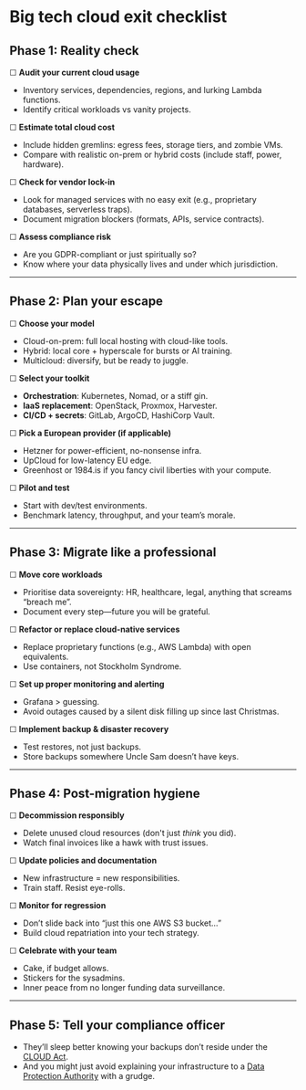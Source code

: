# Big tech cloud exit checklist

## Phase 1: Reality check

☐ **Audit your current cloud usage**

* Inventory services, dependencies, regions, and lurking Lambda functions.
* Identify critical workloads vs vanity projects.

☐ **Estimate total cloud cost**

* Include hidden gremlins: egress fees, storage tiers, and zombie VMs.
* Compare with realistic on-prem or hybrid costs (include staff, power, hardware).

☐ **Check for vendor lock-in**

* Look for managed services with no easy exit (e.g., proprietary databases, serverless traps).
* Document migration blockers (formats, APIs, service contracts).

☐ **Assess compliance risk**

* Are you GDPR-compliant or just spiritually so?
* Know where your data physically lives and under which jurisdiction.

---

## Phase 2: Plan your escape

☐ **Choose your model**

* Cloud-on-prem: full local hosting with cloud-like tools.
* Hybrid: local core + hyperscale for bursts or AI training.
* Multicloud: diversify, but be ready to juggle.

☐ **Select your toolkit**

* **Orchestration**: Kubernetes, Nomad, or a stiff gin.
* **IaaS replacement**: OpenStack, Proxmox, Harvester.
* **CI/CD + secrets**: GitLab, ArgoCD, HashiCorp Vault.

☐ **Pick a European provider (if applicable)**

* Hetzner for power-efficient, no-nonsense infra.
* UpCloud for low-latency EU edge.
* Greenhost or 1984.is if you fancy civil liberties with your compute.

☐ **Pilot and test**

* Start with dev/test environments.
* Benchmark latency, throughput, and your team’s morale.

---

## Phase 3: Migrate like a professional

☐ **Move core workloads**

* Prioritise data sovereignty: HR, healthcare, legal, anything that screams “breach me”.
* Document every step—future you will be grateful.

☐ **Refactor or replace cloud-native services**

* Replace proprietary functions (e.g., AWS Lambda) with open equivalents.
* Use containers, not Stockholm Syndrome.

☐ **Set up proper monitoring and alerting**

* Grafana > guessing.
* Avoid outages caused by a silent disk filling up since last Christmas.

☐ **Implement backup & disaster recovery**

* Test restores, not just backups.
* Store backups somewhere Uncle Sam doesn’t have keys.

---

## Phase 4: Post-migration hygiene

☐ **Decommission responsibly**

* Delete unused cloud resources (don't just *think* you did).
* Watch final invoices like a hawk with trust issues.

☐ **Update policies and documentation**

* New infrastructure = new responsibilities.
* Train staff. Resist eye-rolls.

☐ **Monitor for regression**

* Don’t slide back into “just this one AWS S3 bucket…”
* Build cloud repatriation into your tech strategy.

☐ **Celebrate with your team**

* Cake, if budget allows.
* Stickers for the sysadmins.
* Inner peace from no longer funding data surveillance.

---

## Phase 5: Tell your compliance officer

* They’ll sleep better knowing your backups don’t reside under the [CLOUD Act](https://www.justice.gov/criminal/cloud-act-resources).
* And you might just avoid explaining your infrastructure to a [Data Protection Authority](https://en.wikipedia.org/wiki/National_data_protection_authority) with a grudge.
